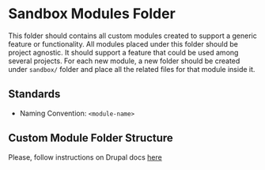 # Sandbox Modules Folder
This folder should contains all custom modules created to support a generic feature or functionality. All modules placed under this folder should be project agnostic. 
It should support a feature that could be used among several projects. For each new module, a new folder should be created under `sandbox/` folder and place all the related files for that module inside it.

## Standards

* Naming Convention: `<module-name>`

## Custom Module Folder Structure

Please, follow instructions on Drupal docs [here](https://www.drupal.org/docs/8/creating-custom-modules)
